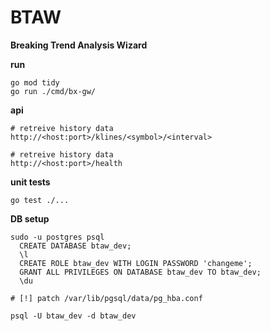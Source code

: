 # BTAW

**Breaking Trend Analysis Wizard**

**run**
```
go mod tidy
go run ./cmd/bx-gw/
```

**api**

```
# retreive history data
http://<host:port>/klines/<symbol>/<interval>

# retreive history data
http://<host:port>/health
```

**unit tests**

```
go test ./...
```


**DB setup**

```
sudo -u postgres psql
  CREATE DATABASE btaw_dev;
  \l
  CREATE ROLE btaw_dev WITH LOGIN PASSWORD 'changeme';
  GRANT ALL PRIVILEGES ON DATABASE btaw_dev TO btaw_dev;
  \du

# [!] patch /var/lib/pgsql/data/pg_hba.conf

psql -U btaw_dev -d btaw_dev
```